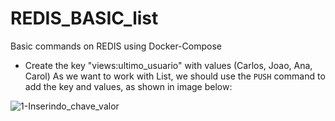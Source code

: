 # REDIS_BASIC_list
Basic commands on REDIS using Docker-Compose

- Create the key "views:ultimo_usuario" with values (Carlos, Joao, Ana, Carol)
As we want to work with List, we should use the ```PUSH``` command to add the key and values, as shown in image below:

![1-Inserindo_chave_valor](https://user-images.githubusercontent.com/62483710/119210081-c47c6900-ba80-11eb-89a0-5a0cde7b5219.PNG)
 

